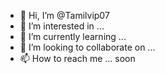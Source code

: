 - 👋 Hi, I’m @Tamilvip07
- 👀 I’m interested in ...
- 🌱 I’m currently learning ...
- 💞️ I’m looking to collaborate on ...
- 📫 How to reach me ... soon

<!---
Tamilvip07/Tamilvip07 is a ✨ special ✨ repository because its `README.md` (this file) appears on your GitHub profile.
You can click the Preview link to take a look at your changes.
--->
